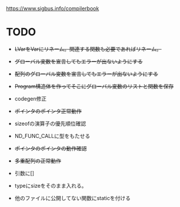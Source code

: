 https://www.sigbus.info/compilerbook

# TODO

* ~~LVarをVarにリネーム。関連する関数も必要であればリネーム。~~
* ~~グローバル変数を宣言してもエラーが出ないようにする~~
* ~~配列のグローバル変数を宣言してもエラーが出ないようにする~~
* ~~Program構造体を作ってそこにグローバル変数のリストと関数を保存~~
* codegen修正

* ~~ポインタのポインタ正常動作~~
* sizeofの演算子の優先順位確認
* ND_FUNC_CALLに型をもたせる

* ~~ポインタのポインタの動作確認~~
* ~~多重配列の正常動作~~

* 引数に[]
* typeにsizeをそのまま入れる。

* 他のファイルに公開してない関数にstaticを付ける
